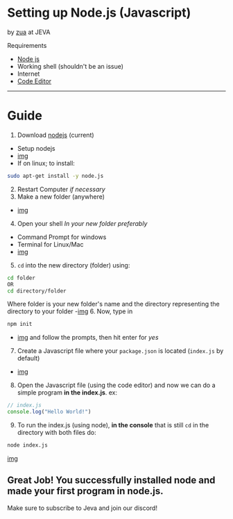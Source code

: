# Setting up Node.js (Javascript)
by [zua](https://github.com/thatziv) at JEVA

Requirements
* [Node js](https://nodejs.org)
* Working shell (shouldn't be an issue)
* Internet
* [Code Editor](https://atom.io/)
_____________

# Guide
1. Download [nodejs](https://nodejs.org) (current)
  - Setup nodejs
  - [img](https://raw.githubusercontent.com/jevajs/Jeva/master/Setting%20Up%20Node.js%20(Javascript)/1.png)
  - If on linux; to install:
  ```bash
  sudo apt-get install -y node.js
  ```
2. Restart Computer *if necessary*
3. Make a new folder (anywhere)
  - [img](https://raw.githubusercontent.com/jevajs/Jeva/master/Setting%20Up%20Node.js%20(Javascript)/3.png)
4. Open your shell *In your new folder preferably*
  - Command Prompt for windows
  - Terminal for Linux/Mac
  - [img](https://raw.githubusercontent.com/jevajs/Jeva/master/Setting%20Up%20Node.js%20(Javascript)/4.png)
5. `cd` into the new directory (folder) using:
  ```bash
  cd folder
  OR
  cd directory/folder
  ```
  Where folder is your new folder's name and the directory representing the directory to your folder
  -[img](https://raw.githubusercontent.com/jevajs/Jeva/master/Setting%20Up%20Node.js%20(Javascript)/5.png)
6. Now, type in
  ```bash
  npm init
  ```
  - [img](https://raw.githubusercontent.com/jevajs/Jeva/master/Setting%20Up%20Node.js%20(Javascript)/6.png)
  and follow the prompts, then hit enter for *yes*
7. Create a Javascript file where your `package.json` is located (`index.js` by default)
  - [img](https://raw.githubusercontent.com/jevajs/Jeva/master/Setting%20Up%20Node.js%20(Javascript)/7.png)
8. Open the Javascript file (using the code editor) and now we can do a simple program **in the index.js**. ex:
  ```js
  // index.js
  console.log("Hello World!")
  ```
9. To run the index.js (using node), **in the console** that is still `cd` in the directory with both files do:
```bash
node index.js
```
[img](https://raw.githubusercontent.com/jevajs/Jeva/master/Setting%20Up%20Node.js%20(Javascript)/9.png)

## Great Job! You successfully installed node and made your first program in node.js.
Make sure to subscribe to Jeva and join our discord!
